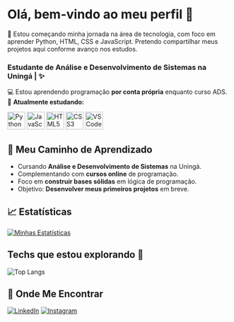 # Olá, bem-vindo ao meu perfil 👋

🧠 Estou começando minha jornada na área de tecnologia, com foco em aprender Python, HTML, CSS e JavaScript. Pretendo compartilhar meus projetos aqui conforme avanço nos estudos.

### Estudante de Análise e Desenvolvimento de Sistemas na Uningá | ✨

💻 Estou aprendendo programação **por conta própria** enquanto curso ADS.
🌱 **Atualmente estudando:**  

<p align="left">
  <img src="https://cdn.jsdelivr.net/gh/devicons/devicon/icons/python/python-original.svg" alt="Python" width="40" height="40"/>
  <img src="https://cdn.jsdelivr.net/gh/devicons/devicon/icons/javascript/javascript-original.svg" alt="JavaScript" width="40" height="40"/>
  <img src="https://cdn.jsdelivr.net/gh/devicons/devicon/icons/html5/html5-original.svg" alt="HTML5" width="40" height="40"/>
  <img src="https://cdn.jsdelivr.net/gh/devicons/devicon/icons/css3/css3-original.svg" alt="CSS3" width="40" height="40"/>
  <img src="https://cdn.jsdelivr.net/gh/devicons/devicon/icons/vscode/vscode-original.svg" alt="VS Code" width="40" height="40"/>
</p>

## 🚀 Meu Caminho de Aprendizado
- Cursando **Análise e Desenvolvimento de Sistemas** na Uningá.
- Complementando com **cursos online** de programação.
- Foco em **construir bases sólidas** em lógica de programação.
- Objetivo: **Desenvolver meus primeiros projetos** em breve.

## 📈 Estatísticas
[![Minhas Estatísticas](https://github-readme-stats.vercel.app/api?username=jaozsf&show_icons=true&theme=dracula&custom_title=Minhas%20Estatísticas)](https://github.com/jaozsf)



## Techs que estou explorando 🚀
![Top Langs](https://github-readme-stats.vercel.app/api/top-langs/?username=jaozsf&layout=compact&theme=tokyonight)


## 🔗 Onde Me Encontrar
[![LinkedIn](https://img.shields.io/badge/LinkedIn-0077B5?style=for-the-badge&logo=linkedin&logoColor=white)](https://www.linkedin.com/in/jaozsf/)
[![Instagram](https://img.shields.io/badge/Instagram-E4405F?style=for-the-badge&logo=instagram&logoColor=white)](https://www.instagram.com/jaoz.ls/)
